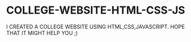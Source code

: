 # COLLEGE-WEBSITE-HTML-CSS-JS
I CREATED A COLLEGE WEBSITE USING HTML,CSS,JAVASCRIPT. HOPE THAT IT MIGHT HELP YOU ;) 
